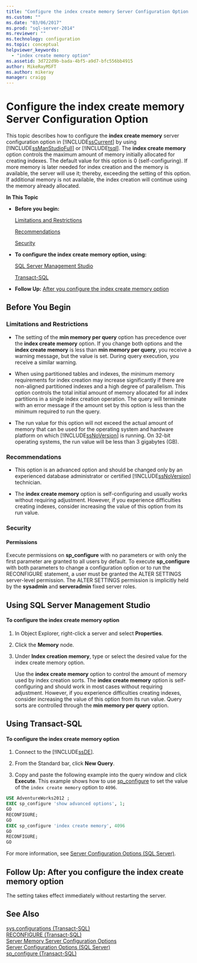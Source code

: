 ```yaml
---
title: "Configure the index create memory Server Configuration Option | Microsoft Docs"
ms.custom: ""
ms.date: "03/06/2017"
ms.prod: "sql-server-2014"
ms.reviewer: ""
ms.technology: configuration
ms.topic: conceptual
helpviewer_keywords: 
  - "index create memory option"
ms.assetid: 3d722d9b-bada-4bf5-a9d7-bfc556bb4915
author: MikeRayMSFT
ms.author: mikeray
manager: craigg
---
```

# Configure the index create memory Server Configuration Option
  This topic describes how to configure the **index create memory** server configuration option in [!INCLUDE[ssCurrent](../../includes/sscurrent-md.md)] by using [!INCLUDE[ssManStudioFull](../../includes/ssmanstudiofull-md.md)] or [!INCLUDE[tsql](../../includes/tsql-md.md)]. The **index create memory** option controls the maximum amount of memory initially allocated for creating indexes. The default value for this option is 0 (self-configuring). If more memory is later needed for index creation and the memory is available, the server will use it; thereby, exceeding the setting of this option. If additional memory is not available, the index creation will continue using the memory already allocated.  
  
 **In This Topic**  
  
-   **Before you begin:**  
  
     [Limitations and Restrictions](#Restrictions)  
  
     [Recommendations](#Recommendations)  
  
     [Security](#Security)  
  
-   **To configure the index create memory option, using:**  
  
     [SQL Server Management Studio](#SSMSProcedure)  
  
     [Transact-SQL](#TsqlProcedure)  
  
-   **Follow Up:**  [After you configure the index create memory option](#FollowUp)  
  
##  <a name="BeforeYouBegin"></a> Before You Begin  
  
###  <a name="Restrictions"></a> Limitations and Restrictions  
  
-   The setting of the **min memory per query** option has precedence over the **index create memory** option. If you change both options and the **index create memory** is less than **min memory per query**, you receive a warning message, but the value is set. During query execution, you receive a similar warning.  
  
-   When using partitioned tables and indexes, the minimum memory requirements for index creation may increase significantly if there are non-aligned partitioned indexes and a high degree of parallelism. This option controls the total initial amount of memory allocated for all index partitions in a single index creation operation. The query will terminate with an error message if the amount set by this option is less than the minimum required to run the query.  
  
-   The run value for this option will not exceed the actual amount of memory that can be used for the operating system and hardware platform on which [!INCLUDE[ssNoVersion](../../includes/ssnoversion-md.md)] is running. On 32-bit operating systems, the run value will be less than 3 gigabytes (GB).  
  
###  <a name="Recommendations"></a> Recommendations  
  
-   This option is an advanced option and should be changed only by an experienced database administrator or certified [!INCLUDE[ssNoVersion](../../includes/ssnoversion-md.md)] technician.  
  
-   The **index create memory** option is self-configuring and usually works without requiring adjustment. However, if you experience difficulties creating indexes, consider increasing the value of this option from its run value.  
  
###  <a name="Security"></a> Security  
  
####  <a name="Permissions"></a> Permissions  
 Execute permissions on **sp_configure** with no parameters or with only the first parameter are granted to all users by default. To execute **sp_configure** with both parameters to change a configuration option or to run the RECONFIGURE statement, a user must be granted the ALTER SETTINGS server-level permission. The ALTER SETTINGS permission is implicitly held by the **sysadmin** and **serveradmin** fixed server roles.  
  
##  <a name="SSMSProcedure"></a> Using SQL Server Management Studio  
  
#### To configure the index create memory option  
  
1.  In Object Explorer, right-click a server and select **Properties**.  
  
2.  Click the **Memory** node.  
  
3.  Under **Index creation memory**, type or select the desired value for the index create memory option.  
  
     Use the **index create memory** option to control the amount of memory used by index creation sorts. The **index create memory** option is self-configuring and should work in most cases without requiring adjustment. However, if you experience difficulties creating indexes, consider increasing the value of this option from its run value. Query sorts are controlled through the **min memory per query** option.  
  
##  <a name="TsqlProcedure"></a> Using Transact-SQL  
  
#### To configure the index create memory option  
  
1.  Connect to the [!INCLUDE[ssDE](../../includes/ssde-md.md)].  
  
2.  From the Standard bar, click **New Query**.  
  
3.  Copy and paste the following example into the query window and click **Execute**. This example shows how to use [sp_configure](/sql/relational-databases/system-stored-procedures/sp-configure-transact-sql) to set the value of the `index create memory` option to `4096`.  
  
```sql  
USE AdventureWorks2012 ;  
EXEC sp_configure 'show advanced options', 1;  
GO  
RECONFIGURE;  
GO  
EXEC sp_configure 'index create memory', 4096  
GO  
RECONFIGURE;  
GO  
```  
  
 For more information, see [Server Configuration Options &#40;SQL Server&#41;](server-configuration-options-sql-server.md).  
  
##  <a name="FollowUp"></a> Follow Up: After you configure the index create memory option  
 The setting takes effect immediately without restarting the server.  
  
## See Also  
 [sys.configurations &#40;Transact-SQL&#41;](/sql/relational-databases/system-catalog-views/sys-configurations-transact-sql)   
 [RECONFIGURE &#40;Transact-SQL&#41;](/sql/t-sql/language-elements/reconfigure-transact-sql)   
 [Server Memory Server Configuration Options](server-memory-server-configuration-options.md)   
 [Server Configuration Options &#40;SQL Server&#41;](server-configuration-options-sql-server.md)   
 [sp_configure &#40;Transact-SQL&#41;](/sql/relational-databases/system-stored-procedures/sp-configure-transact-sql)  
  
  
